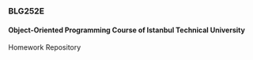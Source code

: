 ### BLG252E
#### Object-Oriented Programming Course of Istanbul Technical University
Homework Repository

